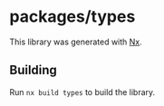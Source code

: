 # packages/types

This library was generated with [Nx](https://nx.dev).

## Building

Run `nx build types` to build the library.
